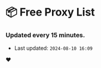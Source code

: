 # :package: Free Proxy List
### Updated every 15 minutes.

- Last updated: `2024-08-10 16:09`

:heart:
